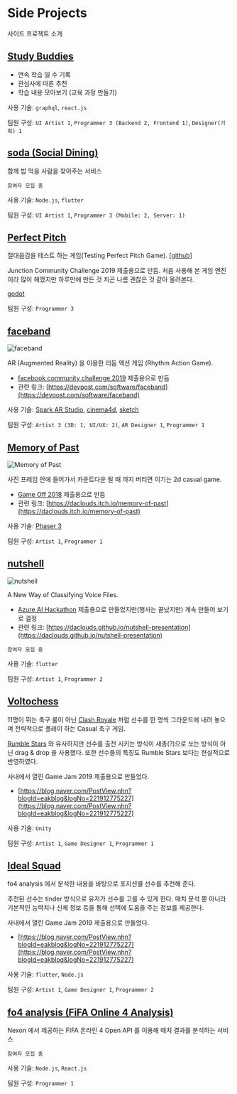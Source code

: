 # Side Projects

사이드 프로젝트 소개

## [Study Buddies](https://www.youtube.com/watch?v=lFsPpYX0xhA)

  - 연속 학습 일 수 기록
  - 관심사에 따른 추천
  - 학습 내용 모아보기 (교육 과정 만들기)
  
  사용 기술: `graphql`, `react.js`
  
  팀원 구성: `UI Artist 1`, `Programmer 3 (Backend 2, Frontend 1)`, `Designer(기획) 1`

## [soda (Social Dining)](https://project-soda.github.io/soda/)
  함께 밥 먹을 사람을 찾아주는 서비스

  `참여자 모집 중`
  
  사용 기술: `Node.js`, `flutter`

  팀원 구성: `UI Artist 1`, `Programmer 3 (Mobile: 2, Server: 1)`
    
## [Perfect Pitch](https://www.youtube.com/watch?v=ohfD8-uqrbc)
  절대음감을 테스트 하는 게임(Testing Perfect Pitch Game). [[github]](https://github.com/mdechdee/JunctionGamejam)

Junction Community Challenge 2019 제출용으로 만듬. 처음 사용해 본 게임 엔진이라 많이 헤맸지만 하루만에 만든 것 치곤 나름 괜찮은 것 같아 올려본다.

  [godot](https://godotengine.org/)

  팀원 구성: `Programmer 3`

## [faceband](https://devpost.com/software/faceband)

![faceband](https://challengepost-s3-challengepost.netdna-ssl.com/photos/production/software_photos/000/846/181/datas/gallery.jpg)

  AR (Augmented Reality) 을 이용한 리듬 액션 게임 (Rhythm Action Game). 

  - [facebook community challenge 2019](https://developercircles2019.devpost.com/) 제출용으로 만듬
  - 관련 링크: [https://devpost.com/software/faceband](https://devpost.com/software/faceband)

  사용 기술: [Spark AR Studio](https://sparkar.facebook.com/ar-studio/), [cinema4d](https://www.maxon.net/cinema-4d/), [sketch](https://www.sketch.com/)
  
  팀원 구성: `Artist 3 (3D: 1, UI/UX: 2)`, `AR Designer 1`, `Programmer 1`
  
## [Memory of Past](https://daclouds.itch.io/memory-of-past)

![Memory of Past](https://img.itch.zone/aW1nLzE2NzM0MDQucG5n/315x250%23c/TrTynu.png)

  사진 프레임 안에 들어가서 카운트다운 될 때 까지 버티면 이기는 2d casual game. 

  - [Game Off 2018](https://daclouds.itch.io/memory-of-past) 제출용으로 만듬
  - 관련 링크: [https://daclouds.itch.io/memory-of-past](https://daclouds.itch.io/memory-of-past)
  
  사용 기술: [Phaser 3](http://phaser.io/)

  팀원 구성: `Artist 1`, `Programmer 1`
  
## [nutshell](https://daclouds.github.io/nutshell-presentation/)

![nutshell](https://daclouds.github.io/nutshell-presentation/presentation/nutshell_PPT_01.png)

  A New Way of Classifying Voice Files.
  
  - [Azure AI Hackathon](https://www.hackerearth.com/challenges/hackathon/microsoft-hackathon-korea/) 제출용으로 만들었지만(행사는 끝났지만) 계속 만들어 보기로 결정
  - 관련 링크: [https://daclouds.github.io/nutshell-presentation](https://daclouds.github.io/nutshell-presentation)

  `참여자 모집 중`
  
  사용 기술: `flutter`
  
  팀원 구성: `Artist 1`, `Programmer 2`
  
## [Voltochess]()
  11명이 뛰는 축구 룰이 아닌 [Clash Royale](https://clashroyale.com/) 처럼 선수를 한 명씩 그라운드에 내려 놓으며 전략적으로 플레이 하는 Casual 축구 게임.

  [Rumble Stars](https://www.rumblestars.com/) 와 유사하지만 선수를 출전 시키는 방식이 새총(?)으로 쏘는 방식이 아닌 drag & drop 을 사용했다.
  또한 선수들의 특징도 Rumble Stars 보다는 현실적으로 반영하였다.

  사내에서 열린 Game Jam 2019 제출용으로 만들었다.
  - [https://blog.naver.com/PostView.nhn?blogId=eakblog&logNo=221912775227](https://blog.naver.com/PostView.nhn?blogId=eakblog&logNo=221912775227)
  
  사용 기술: `Unity`
  
  팀원 구성: `Artist 1`, `Game Designer 1`, `Programmer 1`
  
## [Ideal Squad]()
  fo4 analysis 에서 분석한 내용을 바탕으로 포지션별 선수를 추천해 준다. 

  추천된 선수는 tinder 방식으로 유저가 선수를 고를 수 있게 한다. 매치 분석 뿐 아니라 기본적인 능력치나 신체 정보 등을 통해 선택에 도움을 주는 정보를 제공한다.
  
  사내에서 열린 Game Jam 2019 제출용으로 만들었다.
  - [https://blog.naver.com/PostView.nhn?blogId=eakblog&logNo=221912775227](https://blog.naver.com/PostView.nhn?blogId=eakblog&logNo=221912775227)
  
  사용 기술: `flutter`, `Node.js`

  팀원 구성: `Artist 1`, `Game Designer 1`, `Programmer 2`
  
## [fo4 analysis (FiFA Online 4 Analysis)](https://github.com/daclouds/fo4-analysis-introduction)
  Nexon 에서 제공하는 FIFA 온라인 4 Open API 를 이용해 매치 결과를 분석하는 서비스

  `참여자 모집 중`
  
  사용 기술: `Node.js`, `React.js`

  팀원 구성: `Programmer 1`

